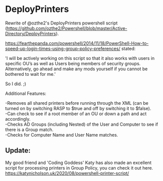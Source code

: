 # DeployPrinters
Rewrite of @ozthe2's DeployPrinters powershell script (https://github.com/ozthe2/Powershell/blob/master/Active-Directory/DeployPrinters).

https://fearthepanda.com/powershell/2014/11/18/PowerShell-How-to-speed-up-login-times-using-group-policy-preferences/ stated:

'I will be actively working on this script so that it also works with users in specific OU’s as well as Users being members of security groups. Alternatively, go ahead and make any mods yourself if you cannot be bothered to wait for me.'

So I did. ;)

Additional Features:

-Removes all shared printers before running through the XML (can be turned on by switching RASP to $true and off by switching it to $false).<br>
-Can check to see if a root member of an OU or down a path and act accordingly.<br>
-Checks AD Groups (including Nested) of the User and Computer to see if there is a Group match.<br>
-Checks for Computer Name and User Name matches.

## Update:<br>
My good friend and 'Coding Goddess' Katy has also made an excellent script for processing printers in Group Policy, you can check it out here. https://katynicholson.uk/2020/08/powershell-printer-script/
